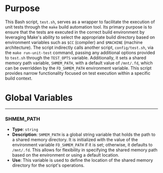 # Purpose
This Bash script, `test.sh`, serves as a wrapper to facilitate the execution of unit tests through the `make` build automation tool. Its primary purpose is to ensure that the tests are executed in the correct build environment by leveraging Make's ability to select the appropriate build directory based on environment variables such as `$CC` (compiler) and `$MACHINE` (machine architecture). The script indirectly calls another script, `config/test.sh`, via the `make run-unit-test` command, passing any additional options provided to `test.sh` through the `TEST_OPTS` variable. Additionally, it sets a shared memory path variable, `SHMEM_PATH`, with a default value of `/mnt/.fd`, which can be overridden by the `FD_SHMEM_PATH` environment variable. This script provides narrow functionality focused on test execution within a specific build context.
# Global Variables

---
### SHMEM\_PATH
- **Type**: `string`
- **Description**: `SHMEM_PATH` is a global string variable that holds the path to a shared memory directory. It is initialized with the value of the environment variable `FD_SHMEM_PATH` if it is set; otherwise, it defaults to `/mnt/.fd`. This allows for flexibility in specifying the shared memory path based on the environment or using a default location.
- **Use**: This variable is used to define the location of the shared memory directory for the script's operations.


